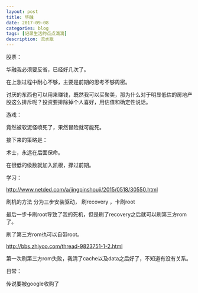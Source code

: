 ```yaml
---
layout: post
title: 华融
date: 2017-09-08
categories: blog
tags: [记录生活的点点滴滴]
description: 流水账
---
```


股票：

华融我必须要反省，已经好几次了。

在上涨过程中耐心不够，主要是前期的思考不够周密。

讨厌的东西也可以用来赚钱，既然我可以买聚美，那为什么对于明显低估的房地产股这么排斥呢？投资要排除掉个人喜好，用估值和确定性说话。

游戏：

竟然被软泥怪喷死了，果然冒险就可能死。

接下来的策略是：

术士，永远在后面保命。

在很低的级数就加入凯根，撑过前期。

学习：

http://www.netded.com/a/jingpinshouji/2015/0518/30550.html

刷机的方法 分为三步安装驱动， 刷recovery ，卡刷root

最后一步卡刷root导致了我的死机，但是刷了recovery之后就可以刷第三方rom了。

刷了第三方rom也可以自带root。

http://bbs.zhiyoo.com/thread-9823751-1-2.html

第一次刷第三方rom失败，我清了cache以及data之后好了，不知道有没有关系。

日常：

传说要被google收购了



 















